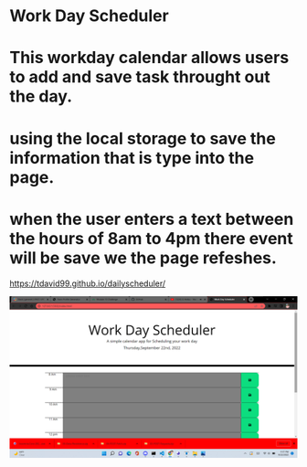 # Work Day Scheduler 
#   This workday calendar allows users to add and save task throught out the day. 
# using the local storage to save the information that is type into the page.
# when the user enters a text between the hours of 8am to 4pm there event will be save we the page refeshes.

 https://tdavid99.github.io/dailyscheduler/

 ![Alt text](/assets/images/Screenshot%20(194).png)
 